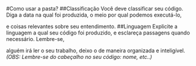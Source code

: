 #Como usar a pasta?
##Classificação
Você deve classificar seu código. Diga a data na qual foi produzida, o meio por qual podemos executá-lo, 

e coisas relevantes sobre seu entendimento.
##Linguagem
Explicite a linguagem a qual seu código foi produzido, e esclareça passagens quando necessário. Lembre-se, 

alguém irá ler o seu trabalho, deixo o de maneira organizada e inteligível.
*(OBS: Lembre-se do cabeçalho no seu código: nome, etc..)*